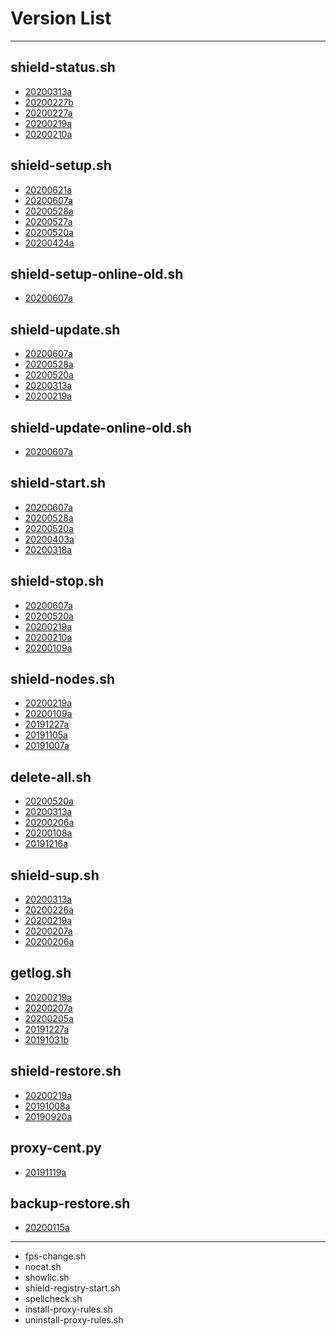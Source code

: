 # Version List
***

## shield-status.sh
* [20200313a](https://github.com/AshisutoCV/scripts/blob/master/ChangeLog.md#ver20200313a---20200313)
* [20200227b](https://github.com/AshisutoCV/scripts/blob/master/ChangeLog.md#ver20200227b---20200227)
* [20200227a](https://github.com/AshisutoCV/scripts/blob/master/ChangeLog.md#ver20200227a---20200227)
* [20200219a](https://github.com/AshisutoCV/scripts/blob/master/ChangeLog.md#ver20200219a---20200219)
* [20200210a](https://github.com/AshisutoCV/scripts/blob/master/ChangeLog.md#ver20200210a---20200210)

## shield-setup.sh
* [20200621a](https://github.com/AshisutoCV/scripts/blob/master/ChangeLog.md#ver20200621a---20200621)
* [20200607a](https://github.com/AshisutoCV/scripts/blob/master/ChangeLog.md#ver20200607a---20200607)
* [20200528a](https://github.com/AshisutoCV/scripts/blob/master/ChangeLog.md#ver20200528a---20200528)
* [20200527a](https://github.com/AshisutoCV/scripts/blob/master/ChangeLog.md#ver20200527a---20200527)
* [20200520a](https://github.com/AshisutoCV/scripts/blob/master/ChangeLog.md#ver20200520a---20200520)
* [20200424a](https://github.com/AshisutoCV/scripts/blob/master/ChangeLog.md#ver20200424a---20200424)

## shield-setup-online-old.sh
* [20200607a](https://github.com/AshisutoCV/scripts/blob/master/ChangeLog.md#ver20200607a---20200607)

## shield-update.sh
* [20200607a](https://github.com/AshisutoCV/scripts/blob/master/ChangeLog.md#ver20200607a---20200607)
* [20200528a](https://github.com/AshisutoCV/scripts/blob/master/ChangeLog.md#ver20200528a---20200528)
* [20200520a](https://github.com/AshisutoCV/scripts/blob/master/ChangeLog.md#ver20200520a---20200520)
* [20200313a](https://github.com/AshisutoCV/scripts/blob/master/ChangeLog.md#ver20200313a---20200313)
* [20200219a](https://github.com/AshisutoCV/scripts/blob/master/ChangeLog.md#ver20200219a---20200219)

## shield-update-online-old.sh
* [20200607a](https://github.com/AshisutoCV/scripts/blob/master/ChangeLog.md#ver20200607a---20200607)

## shield-start.sh
* [20200607a](https://github.com/AshisutoCV/scripts/blob/master/ChangeLog.md#ver20200607a---20200607)
* [20200528a](https://github.com/AshisutoCV/scripts/blob/master/ChangeLog.md#ver20200528a---20200528)
* [20200520a](https://github.com/AshisutoCV/scripts/blob/master/ChangeLog.md#ver20200520a---20200520)
* [20200403a](https://github.com/AshisutoCV/scripts/blob/master/ChangeLog.md#ver20200403a---20200403)
* [20200318a](https://github.com/AshisutoCV/scripts/blob/master/ChangeLog.md#ver20200318a---20200318)

## shield-stop.sh
* [20200607a](https://github.com/AshisutoCV/scripts/blob/master/ChangeLog.md#ver20200607a---20200607)
* [20200520a](https://github.com/AshisutoCV/scripts/blob/master/ChangeLog.md#ver20200520a---20200520)
* [20200219a](https://github.com/AshisutoCV/scripts/blob/master/ChangeLog.md#ver20200219a---20200219)
* [20200210a](https://github.com/AshisutoCV/scripts/blob/master/ChangeLog.md#ver20200210a---20200210)
* [20200109a](https://github.com/AshisutoCV/scripts/blob/master/ChangeLog.md#ver20200109a---20200109)

## shield-nodes.sh
* [20200219a](https://github.com/AshisutoCV/scripts/blob/master/ChangeLog.md#ver20200219a---20200219)
* [20200109a](https://github.com/AshisutoCV/scripts/blob/master/ChangeLog.md#ver20200109a---20200109)
* [20191227a](https://github.com/AshisutoCV/scripts/blob/master/ChangeLog.md#ver20191227a---20191227)
* [20191105a](https://github.com/AshisutoCV/scripts/blob/master/ChangeLog.md#ver20191105a---20191105)
* [20191007a](https://github.com/AshisutoCV/scripts/blob/master/ChangeLog.md#ver20191007a---20191007)

## delete-all.sh
* [20200520a](https://github.com/AshisutoCV/scripts/blob/master/ChangeLog.md#ver20200520a---20200520)
* [20200313a](https://github.com/AshisutoCV/scripts/blob/master/ChangeLog.md#ver20200313a---20200313)
* [20200206a](https://github.com/AshisutoCV/scripts/blob/master/ChangeLog.md#ver20200206a---20200206)
* [20200108a](https://github.com/AshisutoCV/scripts/blob/master/ChangeLog.md#ver20200108a---20200108)
* [20191216a](https://github.com/AshisutoCV/scripts/blob/master/ChangeLog.md#ver20191216a---20191216)

## shield-sup.sh
* [20200313a](https://github.com/AshisutoCV/scripts/blob/master/ChangeLog.md#ver20200313a---20200313)
* [20200226a](https://github.com/AshisutoCV/scripts/blob/master/ChangeLog.md#ver20200226a---20200226)
* [20200219a](https://github.com/AshisutoCV/scripts/blob/master/ChangeLog.md#ver20200219a---20200219)
* [20200207a](https://github.com/AshisutoCV/scripts/blob/master/ChangeLog.md#ver20200207a---20200207)
* [20200206a](https://github.com/AshisutoCV/scripts/blob/master/ChangeLog.md#ver20200206a---20200206)

## getlog.sh
* [20200219a](https://github.com/AshisutoCV/scripts/blob/master/ChangeLog.md#ver20200219a---20200219)
* [20200207a](https://github.com/AshisutoCV/scripts/blob/master/ChangeLog.md#ver20200207a---20200207)
* [20200205a](https://github.com/AshisutoCV/scripts/blob/master/ChangeLog.md#ver20200205a---20200205)
* [20191227a](https://github.com/AshisutoCV/scripts/blob/master/ChangeLog.md#ver20191227a---20191227)
* [20191031b](https://github.com/AshisutoCV/scripts/blob/master/ChangeLog.md#ver20191031b---20191031)

## shield-restore.sh
* [20200219a](https://github.com/AshisutoCV/scripts/blob/master/ChangeLog.md#ver20200219a---20200219)
* [20191008a](https://github.com/AshisutoCV/scripts/blob/master/ChangeLog.md#ver20191008a---20191008)
* [20190920a](https://github.com/AshisutoCV/scripts/blob/master/ChangeLog.md#ver20190920a---20190920)

## proxy-cent.py
* [20191119a](https://github.com/AshisutoCV/scripts/blob/master/ChangeLog.md#ver20191119a---20191119)

## backup-restore.sh
* [20200115a](https://github.com/AshisutoCV/scripts/blob/master/ChangeLog.md#ver20200115a---20200115)

***
* fps-change.sh
* nocat.sh
* showlic.sh
* shield-registry-start.sh
* spellcheck.sh
* install-proxy-rules.sh
* uninstall-proxy-rules.sh

